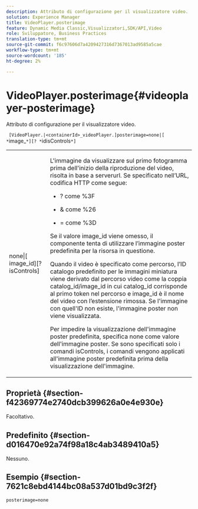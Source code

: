 ```yaml
---
description: Attributo di configurazione per il visualizzatore video.
solution: Experience Manager
title: VideoPlayer.posterimage
feature: Dynamic Media Classic,Visualizzatori,SDK/API,Video
role: Sviluppatore, Business Practices
translation-type: tm+mt
source-git-commit: f6c97606d7a4209427316d7367013ad9585a5cae
workflow-type: tm+mt
source-wordcount: '185'
ht-degree: 2%

---
```



# VideoPlayer.posterimage{#videoplayer-posterimage}

Attributo di configurazione per il visualizzatore video.

` [VideoPlayer.|<containerId>_videoPlayer.]posterimage=none|[ *`image_`*][? *`idisControls`*]`

<table id="table_C616483932C2482CA9794DDD7313FD7C"> 
 <tbody> 
  <tr> 
   <td colname="col1"> <p> <span class="codeph"> none|[<span class="varname"> image_id</span>][?<span class="varname"> isControls</span>]</span> </p> </td> 
   <td colname="col2"> <p> L'immagine da visualizzare sul primo fotogramma prima dell'inizio della riproduzione del video, risolta in base a <span class="codeph"> serverurl</span>. Se specificato nell’URL, codifica HTTP come segue: </p> <p> 
     <ul id="ul_B38A687CEFE64C68A0B2C227A68A458F"> 
      <li id="li_E7AE1BDAC17E49E0B7ACF89C5C0529F0"> <p> <span class="codeph"> ?</span> come  <span class="codeph"> %3F</span> </p> </li> 
      <li id="li_391CCF067F734480B2B4AFC9760C479A"> <p> <span class="codeph"> &amp;</span> come  <span class="codeph"> %26</span> </p> </li> 
      <li id="li_6824B66A55554C5A8B12874DCF5BFAEE"> <p> <span class="codeph"> =</span> come  <span class="codeph"> %3D</span> </p> </li> 
     </ul> </p> <p>Se il valore <span class="codeph"><span class="varname"> image_id</span></span> viene omesso, il componente tenta di utilizzare l’immagine poster predefinita per la risorsa in questione. </p> <p>Quando il video è specificato come percorso, l’ID catalogo predefinito per le immagini miniatura viene derivato dal percorso video come la coppia <span class="codeph"> catalog_id/image_id</span> in cui <span class="codeph"> catalog_id</span> corrisponde al primo token nel percorso e <span class="codeph"> image_id</span> è il nome del video con l’estensione rimossa. Se l'immagine con quell'ID non esiste, l'immagine poster non viene visualizzata. </p> <p>Per impedire la visualizzazione dell'immagine poster predefinita, specifica <span class="codeph"> none</span> come valore dell'immagine poster. Se sono specificati solo i comandi <span class="codeph"><span class="varname"> isControls</span></span>, i comandi vengono applicati all'immagine poster predefinita prima della visualizzazione dell'immagine. </p> </td> 
  </tr> 
 </tbody> 
</table>

## Proprietà {#section-f42369774e2740dcb399626a0e4e930e}

Facoltativo.

## Predefinito {#section-d016470e92a74f98a18c4ab3489410a5}

Nessuno.

## Esempio {#section-7621c8ebd4144bc08a537d01bd9c3f2f}

```
posterimage=none
```

